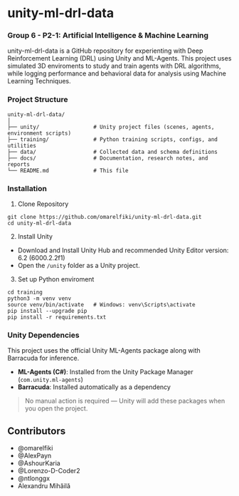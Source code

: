 # unity-ml-drl-data
### Group 6 - P2-1: Artificial Intelligence & Machine Learning

unity-ml-drl-data is a GitHub repository for experienting with Deep Reinforcement Learning (DRL) using Unity and ML-Agents. This project uses simulated 3D enviroments to study and train agents with DRL algorithms, while logging performance and behavioral data for analysis using Machine Learning Techniques.


### Project Structure
```
unity-ml-drl-data/
│
├── unity/                 # Unity project files (scenes, agents, environment scripts)
├── training/              # Python training scripts, configs, and utilities
├── data/                  # Collected data and schema definitions
├── docs/                  # Documentation, research notes, and reports
└── README.md              # This file
```

### Installation
1. Clone Repository
```
git clone https://github.com/omarelfiki/unity-ml-drl-data.git
cd unity-ml-drl-data
```

2. Install Unity
* Download and Install Unity Hub and recommended Unity Editor version: 6.2 (6000.2.2f1)
* Open the ```/unity``` folder as a Unity project.

3. Set up Python enviroment
```
cd training
python3 -m venv venv
source venv/bin/activate   # Windows: venv\Scripts\activate
pip install --upgrade pip
pip install -r requirements.txt
```

### Unity Dependencies

This project uses the official Unity ML-Agents package along with Barracuda for inference.

- **ML-Agents (C#)**: Installed from the Unity Package Manager (`com.unity.ml-agents`)
- **Barracuda**: Installed automatically as a dependency

> No manual action is required — Unity will add these packages when you open the project.

## Contributors
* @omarelfiki
* @AlexPayn
* @AshourKaria
* @Lorenzo-D-Coder2
* @ntlonggx
* Alexandru Mihăilă
